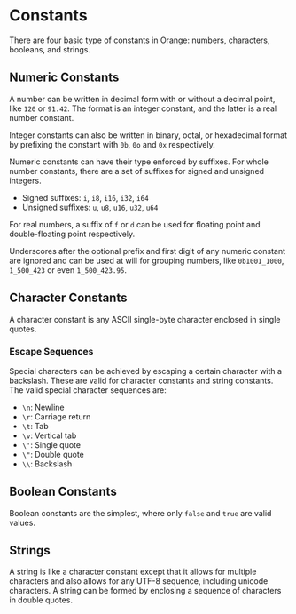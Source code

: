 # Constants

There are four basic type of constants in Orange: numbers, characters, booleans, and strings.

## Numeric Constants

A number can be written in decimal form with or without a decimal point, like `120` or `91.42`. The format is an integer constant, and the latter is a real number constant.

Integer constants can also be written in binary, octal, or hexadecimal format by prefixing the constant with `0b`, `0o` and `0x` respectively.

Numeric constants can have their type enforced by suffixes. For whole number constants, there are a set of suffixes for signed and unsigned integers.

- Signed suffixes: `i`, `i8`, `i16`, `i32`, `i64`
- Unsigned suffixes: `u`, `u8`, `u16`, `u32`, `u64`

For real numbers, a suffix of `f` or `d` can be used for floating point and double-floating point respectively.

Underscores after the optional prefix and first digit of any numeric constant are ignored and can be used at will for grouping numbers, like `0b1001_1000`, `1_500_423` or even `1_500_423.95`.

## Character Constants

A character constant is any ASCII single-byte character enclosed in single quotes.

### Escape Sequences

Special characters can be achieved by escaping a certain character with a backslash. These are valid for character constants and string constants. The valid special character sequences are:

- `\n`: Newline
- `\r`: Carriage return
- `\t`: Tab
- `\v`: Vertical tab
- `\'`: Single quote
- `\"`: Double quote
- `\\`: Backslash

## Boolean Constants

Boolean constants are the simplest, where only `false` and `true` are valid values.

## Strings

A string is like a character constant except that it allows for multiple characters and also allows for any UTF-8 sequence, including unicode characters. A string can be formed by enclosing a sequence of characters in double quotes.
